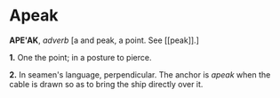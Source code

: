 # Apeak

**APE'AK**, _adverb_ \[a and peak, a point. See [[peak]].\]

**1.** One the point; in a posture to pierce.

**2.** In seamen's language, perpendicular. The anchor is _apeak_ when the cable is drawn so as to bring the ship directly over it.
